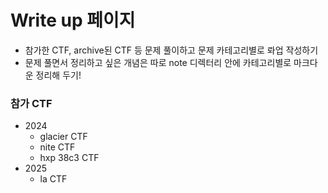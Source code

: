 # Write up 페이지 
- 참가한 CTF, archive된 CTF 등 문제 풀이하고 문제 카테고리별로 롸업 작성하기 
- 문제 풀면서 정리하고 싶은 개념은 따로 note 디렉터리 안에 카테고리별로 마크다운 정리해 두기!
### 참가 CTF
- 2024
    - glacier CTF
    - nite CTF
    - hxp 38c3 CTF
- 2025
    - la CTF